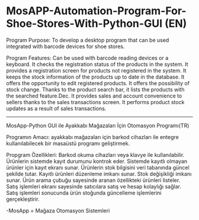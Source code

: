 # MosAPP-Automation-Program-For-Shoe-Stores-With-Python-GUI (EN)

Program Purpose: To develop a desktop program that can be used integrated with barcode devices for shoe stores.

Program Features:
Can be used with barcode reading devices or a keyboard.
It checks the registration status of the products in the system.
It provides a registration screen for products not registered in the system.
It keeps the stock information of the products up to date in the database.
It offers the opportunity to edit registered products.
It offers the possibility of stock change.
Thanks to the product search bar, it lists the products with the searched feature.Dec.
It provides sales and account convenience to sellers thanks to the sales transactions screen.
It performs product stock updates as a result of sales transactions.

--------------------------------------------------------------

MosApp-Python GUI ile Ayakkabı Mağazaları İçin Otomasyon Programı(TR)

Programın Amacı: ayakkabı mağazaları için barkod cihazları ile entegre kullanılabilecek bir masaüstü programı geliştirmek.

Propgram Özellikleri:
Barkod okuma cihazları veya klavye ile kullanılabilir.
Ürünlerin sistemde kayıt durumunu kontrok eder.
Sistemde kayıtlı olmayan ürünler için kayıt ekranı sunar.
Ürünlerin stok bilgisini veri tabanında güncel şekilde tutar.
Kayıtlı ürünleri düzenleme imkanı sunar.
Stok değişikliği imkanı sunar.
Ürün arama çubuğu sayesinde aranan özellikteki ürünleri listeler.
Satış işlemleri ekranı sayesinde satıcılara satış ve hesap kolaylığı sağlar.
Satış işlemleri sonucunda ürün stoğunda güncelleme işlemlerini gerçekleştirir.

-MosApp = Mağaza Otomasyon Sistemleri
